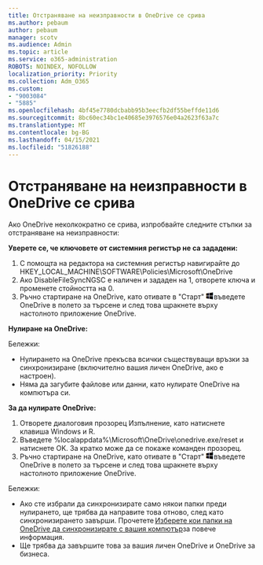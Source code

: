 ```yaml
---
title: Отстраняване на неизправности в OneDrive се срива
ms.author: pebaum
author: pebaum
manager: scotv
ms.audience: Admin
ms.topic: article
ms.service: o365-administration
ROBOTS: NOINDEX, NOFOLLOW
localization_priority: Priority
ms.collection: Adm_O365
ms.custom:
- "9003084"
- "5885"
ms.openlocfilehash: 4bf45e7780dcbabb95b3eecfb2df55beffde11d6
ms.sourcegitcommit: 8bc60ec34bc1e40685e3976576e04a2623f63a7c
ms.translationtype: MT
ms.contentlocale: bg-BG
ms.lasthandoff: 04/15/2021
ms.locfileid: "51826188"
---
```

# <a name="troubleshoot-onedrive-crashes"></a>Отстраняване на неизправности в OneDrive се срива

Ако OneDrive неколкократно се срива, изпробвайте следните стъпки за отстраняване на неизправности:

**Уверете се, че ключовете от системния регистър не са зададени:**

1. С помощта на редактора на системния регистър навигирайте до HKEY_LOCAL_MACHINE\SOFTWARE\Policies\Microsoft\OneDrive
2. Ако DisableFileSyncNGSC е наличен и зададен на 1, отворете ключа и променете стойността на 0.
3. Ръчно стартиране на OneDrive, като отивате в "Старт" ![Натиснете клавиша Windows](data:image/png;base64,iVBORw0KGgoAAAANSUhEUgAAABEAAAAOCAYAAADJ7fe0AAAAAXNSR0IArs4c6QAAAARnQU1BAACxjwv8YQUAAAAJcEhZcwAADsQAAA7EAZUrDhsAAADxSURBVDhPY/wPBAx4wR+Gd6/fM7x9/ZTh9ZuXDGdPnWE4tH0rw/UHDxlaVp9kCDCSYWABKfv35wfD+/cfGV4+fcLw5uVjhlOXzzFsX/qWYebmZAZPWWOGO2DD8ACQS9Y3e4Bcg4Y9/t94fPa/CoY4Aq8/+xik/T8TkEMxGDyGgANWwSqeobvbGSyAADIM3BwCDKXd3QyfoCLoQEGAA0xTxSWjsYMJwLHjkruU4UXSJ4YnT54x3Dh/luHmjfMMmw9wMjCDlRAGBDPgjy8fGT5//8rw9P4Thge3zzNcvXmDYevmfQzXb1xlmH/0ATADyjAAAKdWkD3ZSwNeAAAAAElFTkSuQmCC)въведете OneDrive в полето за търсене и след това щракнете върху настолното приложение OneDrive.

**Нулиране на OneDrive:**

Бележки:

- Нулирането на OneDrive прекъсва всички съществуващи връзки за синхронизиране (включително вашия личен OneDrive, ако е настроен).
- Няма да загубите файлове или данни, като нулирате OneDrive на компютъра си.

**За да нулирате OneDrive:**

1. Отворете диалоговия прозорец Изпълнение, като натиснете клавиша Windows и R.
2. Въведете %localappdata%\Microsoft\OneDrive\onedrive.exe/reset и натиснете OK. За кратко може да се покаже команден прозорец.
3. Ръчно стартиране на OneDrive, като отивате в "Старт" ![Натиснете клавиша Windows](data:image/png;base64,iVBORw0KGgoAAAANSUhEUgAAABEAAAAOCAYAAADJ7fe0AAAAAXNSR0IArs4c6QAAAARnQU1BAACxjwv8YQUAAAAJcEhZcwAADsQAAA7EAZUrDhsAAADxSURBVDhPY/wPBAx4wR+Gd6/fM7x9/ZTh9ZuXDGdPnWE4tH0rw/UHDxlaVp9kCDCSYWABKfv35wfD+/cfGV4+fcLw5uVjhlOXzzFsX/qWYebmZAZPWWOGO2DD8ACQS9Y3e4Bcg4Y9/t94fPa/CoY4Aq8/+xik/T8TkEMxGDyGgANWwSqeobvbGSyAADIM3BwCDKXd3QyfoCLoQEGAA0xTxSWjsYMJwLHjkruU4UXSJ4YnT54x3Dh/luHmjfMMmw9wMjCDlRAGBDPgjy8fGT5//8rw9P4Thge3zzNcvXmDYevmfQzXb1xlmH/0ATADyjAAAKdWkD3ZSwNeAAAAAElFTkSuQmCC)въведете OneDrive в полето за търсене и след това щракнете върху настолното приложение OneDrive.

Бележки:

- Ако сте избрали да синхронизирате само някои папки преди нулирането, ще трябва да направите това отново, след като синхронизирането завърши. Прочетете [Изберете кои папки на OneDrive да синхронизирате с вашия компютър](https://support.office.com/article/98b8b011-8b94-419b-aa95-a14ff2415e85)за повече   информация.
- Ще трябва да завършите това за вашия личен OneDrive и OneDrive за бизнеса.
